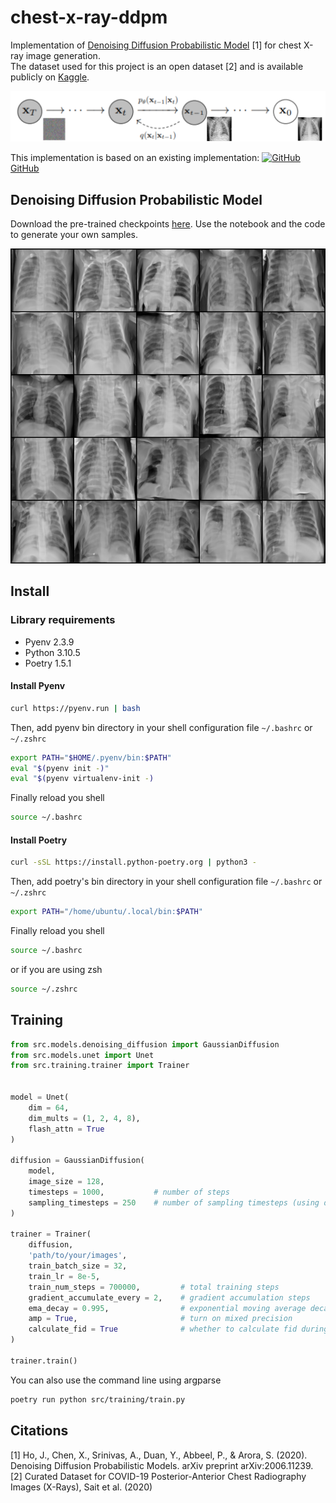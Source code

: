 # chest-x-ray-ddpm


Implementation of [Denoising Diffusion Probabilistic Model](https://arxiv.org/abs/2006.11239) [1] for chest X-ray image generation. \
The dataset used for this project is an open dataset [2] and is available publicly on [Kaggle](https://www.kaggle.com/datasets/francismon/curated-covid19-chest-xray-dataset).


<img src="./images/diffusion_chest.png" alt="drawing" width="800"/>



This implementation is based on an existing implementation: [![GitHub](https://i.stack.imgur.com/tskMh.png)GitHub](https://github.com/lucidrains/denoising-diffusion-pytorch)

## Denoising Diffusion Probabilistic Model 

Download the pre-trained checkpoints [here](https://drive.google.com/file/d/1EhrEUjh0wgG_BDNKzUHJd0lO5zQyt7JM/view?usp=sharing).
Use the notebook and the code to generate your own samples.

<img src="./images/generated-sample.png" alt="drawing" width="600"/>

## Install 

### Library requirements

- Pyenv 2.3.9
- Python 3.10.5    
- Poetry 1.5.1


#### Install Pyenv

```bash
curl https://pyenv.run | bash
```

Then, add pyenv bin directory in your shell configuration file `~/.bashrc` or `~/.zshrc`

```bash
export PATH="$HOME/.pyenv/bin:$PATH"
eval "$(pyenv init -)"
eval "$(pyenv virtualenv-init -)
```

Finally reload you shell 
```bash
source ~/.bashrc
```

#### Install Poetry


```bash
curl -sSL https://install.python-poetry.org | python3 -
```

Then, add poetry's bin directory in your shell configuration file `~/.bashrc` or `~/.zshrc`

```bash
export PATH="/home/ubuntu/.local/bin:$PATH"
```

Finally reload you shell 
```bash
source ~/.bashrc
```
or if you are using zsh 
```bash
source ~/.zshrc
```

## Training

```python
from src.models.denoising_diffusion import GaussianDiffusion
from src.models.unet import Unet
from src.training.trainer import Trainer


model = Unet(
    dim = 64,
    dim_mults = (1, 2, 4, 8),
    flash_attn = True
)

diffusion = GaussianDiffusion(
    model,
    image_size = 128,
    timesteps = 1000,           # number of steps
    sampling_timesteps = 250    # number of sampling timesteps (using ddim for faster inference [see citation for ddim paper])
)

trainer = Trainer(
    diffusion,
    'path/to/your/images',
    train_batch_size = 32,
    train_lr = 8e-5,
    train_num_steps = 700000,         # total training steps
    gradient_accumulate_every = 2,    # gradient accumulation steps
    ema_decay = 0.995,                # exponential moving average decay
    amp = True,                       # turn on mixed precision
    calculate_fid = True              # whether to calculate fid during training
)

trainer.train()
```

You can also use the command line using argparse 

```bash
poetry run python src/training/train.py 
```

## Citations

[1] Ho, J., Chen, X., Srinivas, A., Duan, Y., Abbeel, P., & Arora, S. (2020). Denoising Diffusion Probabilistic Models. arXiv preprint arXiv:2006.11239. \
[2] Curated Dataset for COVID-19 Posterior-Anterior Chest Radiography Images (X-Rays), Sait et al. (2020)